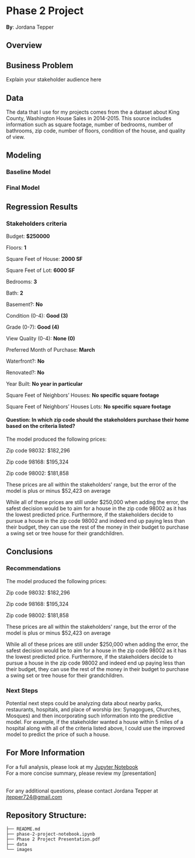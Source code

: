 # Phase 2 Project

**By**: Jordana Tepper

## Overview

## Business Problem

Explain your stakeholder audience here

## Data

The data that I use for my projects comes from the a dataset about King County, Washington House Sales in 2014-2015. This source includes information such as square footage, number of bedrooms, number of bathrooms, zip code, number of floors, condition of the house, and quality of view.


## Modeling

### Baseline Model

### Final Model

## Regression Results




### Stakeholders criteria
Budget: **$250000**

Floors: **1**

Square Feet of House: **2000 SF**

Square Feet of Lot: **6000 SF**

Bedrooms: **3**

Bath: **2**

Basement?: **No**

Condition (0-4): **Good (3)**

Grade (0-7): **Good (4)**

View Quality (0-4): **None (0)**

Preferred Month of Purchase: **March**

Waterfront?: **No**

Renovated?: **No**

Year Built: **No year in particular**

Square Feet of Neighbors’ Houses: **No specific square footage**

Square Feet of Neighbors’ Houses Lots: **No specific square footage**


#### Question: In which zip code should the stakeholders purchase their home based on the criteria listed?

The model produced the following prices:

Zip code 98032: $182,296

Zip code 98168: $195,324

Zip code 98002: $181,858

These prices are all within the stakeholders' range, but the error of the model is plus or minus $52,423 on average

While all of these prices are still under $250,000 when adding the error, the safest decision would be to aim for a house in the zip code 98002 as it has the lowest predicted price. Furthermore, if the stakeholders decide to pursue a house in the zip code 98002 and indeed end up paying less than their budget, they can use the rest of the money in their budget to purchase a swing set or tree house for their grandchildren.

## Conclusions

### Recommendations

The model produced the following prices:

Zip code 98032: $182,296

Zip code 98168: $195,324

Zip code 98002: $181,858

These prices are all within the stakeholders' range, but the error of the model is plus or minus $52,423 on average

While all of these prices are still under $250,000 when adding the error, the safest decision would be to aim for a house in the zip code 98002 as it has the lowest predicted price. Furthermore, if the stakeholders decide to pursue a house in the zip code 98002 and indeed end up paying less than their budget, they can use the rest of the money in their budget to purchase a swing set or tree house for their grandchildren.

### Next Steps

Potential next steps could be analyzing data about nearby parks, restaurants, hospitals, and place of worship (ex: Synagogues, Churches, Mosques) and then incorporating such information into the predictive model. For example, if the stakeholder wanted a house within 5 miles of a hospital along with all of the criteria listed above, I could use the improved model to predict the price of such a house.

## For More Information

For a full analysis, please look at my [Jupyter Notebook](./phase-2-project-notebook.ipynb)
<br /> For a more concise summary, please review my [presentation]

<br />
For any additional questions, please contact Jordana Tepper at <a href="mailto:jtepper724@gmail.com">jtepper724@gmail.com</a> 

## Repository Structure:

```
├── README.md                           
├── phase-2-project-notebook.ipynb   
├── Phase 2 Project Presentation.pdf         
├── data                                
└── images    
